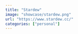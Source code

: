 ```yaml
---
title: "Stardew"
image: "showcase/stardew.png"
url: "https://www.stardew.cc/"
categories: ["personal"]
---
```

